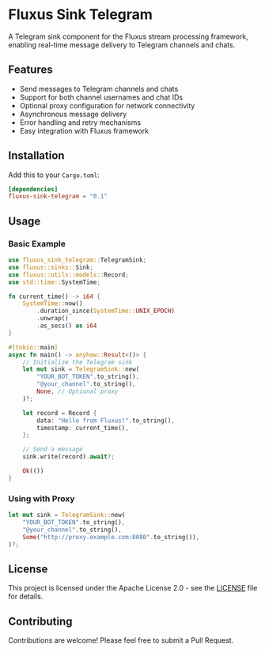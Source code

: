 # Fluxus Sink Telegram

A Telegram sink component for the Fluxus stream processing framework, enabling real-time message delivery to Telegram channels and chats.

## Features

- Send messages to Telegram channels and chats
- Support for both channel usernames and chat IDs
- Optional proxy configuration for network connectivity
- Asynchronous message delivery
- Error handling and retry mechanisms
- Easy integration with Fluxus framework

## Installation

Add this to your `Cargo.toml`:

```toml
[dependencies]
fluxus-sink-telegram = "0.1"
```

## Usage

### Basic Example

```rust
use fluxus_sink_telegram::TelegramSink;
use fluxus::sinks::Sink;
use fluxus::utils::models::Record;
use std::time::SystemTime;

fn current_time() -> i64 {
    SystemTime::now()
        .duration_since(SystemTime::UNIX_EPOCH)
        .unwrap()
        .as_secs() as i64
}

#[tokio::main]
async fn main() -> anyhow::Result<()> {
    // Initialize the Telegram sink
    let mut sink = TelegramSink::new(
        "YOUR_BOT_TOKEN".to_string(),
        "@your_channel".to_string(),
        None, // Optional proxy
    )?;

    let record = Record {
        data: "Hello from Fluxus!".to_string(),
        timestamp: current_time(),
    };

    // Send a message
    sink.write(record).await?;

    Ok(())
}
```

### Using with Proxy

```rust
let mut sink = TelegramSink::new(
    "YOUR_BOT_TOKEN".to_string(),
    "@your_channel".to_string(),
    Some("http://proxy.example.com:8080".to_string()),
)?;
```

## License

This project is licensed under the Apache License 2.0 - see the [LICENSE](LICENSE) file for details.

## Contributing

Contributions are welcome! Please feel free to submit a Pull Request.
